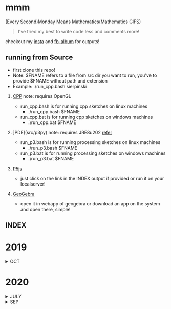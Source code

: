 # mmm
(Every Second)Monday Means Mathematics(Mathematics GIFS)

> I've tried my best to write code less and comments more!

checkout my [insta](https://instagram.com/49yatriyaan.love) and [fb-album](https://www.facebook.com/49yatriyaan.love/media_set?set=a.2416012425313137&type=3) for outputs!

## running from Source
- first clone this repo!
- Note: $FNAME refers to a file from src dir you want to run, you've to provide $FNAME without path and extension
- Example: ./run_cpp.bash sierpinski

1. [CPP](src/oglcpp)
    note: requires OpenGL
    - run_cpp.bash is for running cpp sketches on linux machines
        - ./run_cpp.bash $FNAME
    - run_cpp.bat is for running cpp sketches on windows machines
        - .\run_cpp.bat $FNAME

2. ]PDE](src/p3py)
    note: requires JRE8u202 [refer](https://py.processing.org/tutorials/command-line/)
    - run_p3.bash is for running processing sketches on linux machines
        - ./run_p3.bash $FNAME
    - run_p3.bat is for running processing sketches on windows machines
        - .\run_p3.bat $FNAME

3. [P5js](src/p5js)
    - just click on the link in the INDEX output if provided or run it on your localserver!

4. [GeoGebra](src/ggb)
    - open it in webapp of geogebra or download an app on the system and open there, simple!

## INDEX

# 2019
<details>
<summary>OCT</summary>

#### 03
1. sierpinski.cpp [source](src/oglcpp/sierpinski/sierpinski.cpp) [output](https://www.facebook.com/49yatriyaan.love/videos/2416014465312933/)
#### 08
2. fibonaciSquares.py [source](src/p3py/fibonaciSquares/fibonaciSquares.py) [output](https://www.facebook.com/49yatriyaan.love/videos/2420369178210795/)

</details>

# 2020
<details>
<summary>JULY</summary>
    
### 20
1. taylor_sinx.ggb [source](src/ggb/taylor_sinx/taylor_sinx.ggb) [output](https://www.instagram.com/p/CC3qmhADWQD/)
</details>

<details>
<summary>SEP</summary>
    
### 09
1. wavefronts [source](src/p5js/wfs/index.html) 
    
    outputs:
    - [subsonic](https://www.instagram.com/p/CE5qDv_DPg4/)
    - [sonic](https://www.instagram.com/p/CE5qZT7jtML/)
    - [supersonic](https://www.instagram.com/p/CE5qt_FjrN7/)
    - [hypersonic](https://www.instagram.com/p/CE5ra8DjVI3/)

### 18
1. Spirals [source](src/ggb/Spirals/Spirals.ggb)

    outputs:
    - [Archemidean](https://www.instagram.com/p/CFR5pWMD9_P/)
    - [Fermat's](https://www.instagram.com/p/CFR6ivKjUHH/)

### 19
1. PDEs [source](src/p5js/PDEs/index.html) [output](https://www.instagram.com/p/CFUK8F3DNGM/)

</details>
